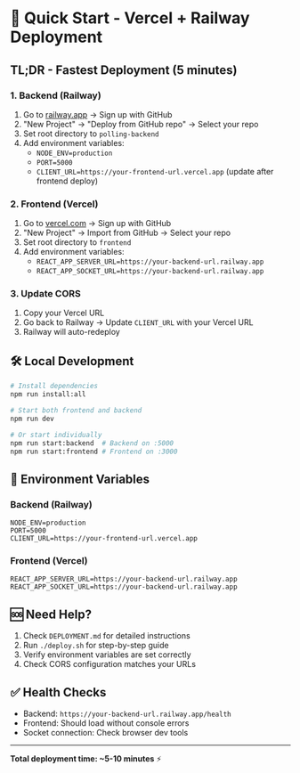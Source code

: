 # 🚀 Quick Start - Vercel + Railway Deployment

## TL;DR - Fastest Deployment (5 minutes)

### 1. Backend (Railway)

1. Go to [railway.app](https://railway.app) → Sign up with GitHub
2. "New Project" → "Deploy from GitHub repo" → Select your repo
3. Set root directory to `polling-backend`
4. Add environment variables:
   - `NODE_ENV=production`
   - `PORT=5000`
   - `CLIENT_URL=https://your-frontend-url.vercel.app` (update after frontend deploy)

### 2. Frontend (Vercel)

1. Go to [vercel.com](https://vercel.com) → Sign up with GitHub
2. "New Project" → Import from GitHub → Select your repo
3. Set root directory to `frontend`
4. Add environment variables:
   - `REACT_APP_SERVER_URL=https://your-backend-url.railway.app`
   - `REACT_APP_SOCKET_URL=https://your-backend-url.railway.app`

### 3. Update CORS

1. Copy your Vercel URL
2. Go back to Railway → Update `CLIENT_URL` with your Vercel URL
3. Railway will auto-redeploy

## 🛠️ Local Development

```bash
# Install dependencies
npm run install:all

# Start both frontend and backend
npm run dev

# Or start individually
npm run start:backend  # Backend on :5000
npm run start:frontend # Frontend on :3000
```

## 🔧 Environment Variables

### Backend (Railway)

```env
NODE_ENV=production
PORT=5000
CLIENT_URL=https://your-frontend-url.vercel.app
```

### Frontend (Vercel)

```env
REACT_APP_SERVER_URL=https://your-backend-url.railway.app
REACT_APP_SOCKET_URL=https://your-backend-url.railway.app
```

## 🆘 Need Help?

1. Check `DEPLOYMENT.md` for detailed instructions
2. Run `./deploy.sh` for step-by-step guide
3. Verify environment variables are set correctly
4. Check CORS configuration matches your URLs

## ✅ Health Checks

- Backend: `https://your-backend-url.railway.app/health`
- Frontend: Should load without console errors
- Socket connection: Check browser dev tools

---

**Total deployment time: ~5-10 minutes** ⚡
